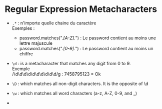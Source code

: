 # Regular Expression Metacharacters

- `.*`  : n'importe quelle chaine du caractère    
Exemples :    
   + password.matches(".*[A-Z].*") : Le password contient au moins une lettre majuscule 
   + password.matches(".*[0-9].*") : Le password contient au moins un chiffre 
- `\d`  : is a metacharacter that matches any digit from 0 to 9.     
Exemple  
/\d\d\d\d\d\d\d\d\d\d/g :  7458795123   = Ok

- `\D`  :  which matches all non-digit characters. It is the opposite of \d   
- `\w`  : which matches all word characters (a-z, A-Z, 0-9, and _)
- 